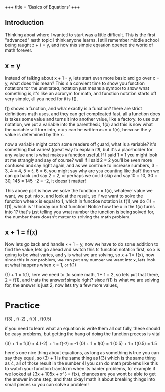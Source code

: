 +++
title = 'Basics of Equations'
+++

## Introduction

Thinking about where I wanted to start was a little difficult. This is the first "advanced" math topic I think anyone learns. I still remember middle school being taught x + 1 = y, and how this simple equation opened the world of math forever.


## x = y

Instead of talking about x + 1 = y, lets start even more basic and go over x = y, what does this mean? This is a convient time to show you function notation! for the uninitated, notation just means a symbol to show what something is, it's like an acronym for math, and function notation starts off very simple, all you need for it is f().

f() shows a function, and what exactly is a function? there are strict definitions math uses, and they can get complicated fast, all a function does is takes some value and turns it into another value, like a factory. to use our notation, we put a variable into the parenthesis, f(x) and this is now what the variable will turn into, x = y can be written as x = f(x), because the y value is determined by the x. 

now a variable might catch some readers off guard, what is a variable? it's something that varies! (great way to explain it!), but it's a placeholder for any value and is what makes a function useful. If I said 1 = 1 you might look at me strangly and say of course? well if I said 2 = 2 you'll be even more confused and say right again, and as we continue to increase numbers, 3 = 3, 4 = 4, 5 = 5, 6 = 6, you might say why are you counting like that? then we can go back and say 2 = 2, or perhaps we could skip and say 10 = 10, 30 = 30, 145 = 145, -2 = -2, it doesn't matter! 

This above part is how we solve the function x = f(x), whatever value we want, we put into x, and look at the result, so if we want to solve the function when x is equal to 1, which in function notation is f(1), we do (1) = f(1), which is 1! hooray our first function! Notice how the x in the f(x) turns into 1? that's just telling you what number the function is being solved for, the number there doesn't matter to solving the math problem.

## x + 1 = f(x)


Now lets go back and handle x + 1 = y, now we have to do some addition to find the value, lets go ahead and switch this to function notation first, so x is going to be what varies, and y is what we are solving, so x + 1 = 
f(x), now since this is our problem, we can put any number we want into x, lets look at what happens when x = 1, or f(1)

(1) + 1 = f(1), here we need to do some math, 1 + 1 = 2, so lets put that there, 2 = f(1), and thats the answer! simple right? since f(1) is what we are solving for, the answer is just 2, now lets try a few more values,

# Practice

f(3) , f(-2) , f(0) , f(0.5)

if you need to learn what an equation is write them all out fully, these should be easy problems, but getting the hang of doing the function process is vital

(3) + 1 = f(3) = 4
(-2) + 1 = f(-2) = -1
(0) + 1 = f(0) = 1
(0.5) + 1 = f(0.5) = 1.5

here's one nice thing about equations, as long as something is true you can say they equal, so (3) + 1 is the same thing as f(3) which is the same thing as 4, all of those result in the number 4! you can do math problems like this to watch your function transform when its harder problems, for example if we looked at 23x + 105x + x^3 = f(x), chances are you wont be able to get the answer in one step, and thats okay! math is about breaking things into small pieces so you can solve a problem! 